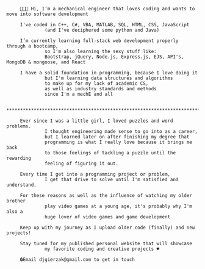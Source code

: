          👩🏻‍💻 Hi, I’m a mechanical engineer that loves coding and wants to move into software development

         I've coded in C++, C#, VBA, MATLAB, SQL, HTML, CSS, JavaScript 
                  (and I've deciphered some python and Java)

         I’m currently learning full-stack web development properly through a bootcamp, 
                  so I'm also learning the sexy stuff like:
                  Bootstrap, jQuery, Node.js, Express.js, EJS, API's, MongoDB & mongoose, and React
                  
         I have a solid foundation in programming, because I love doing it
                  but I'm learning data structures and algorithms
                  to make up for my lack of academic CS,
                  as well as industry standards and methods
                  since I'm a mechE and all
                  
         **************************************************************************

         Ever since I was a little girl, I loved puzzles and word problems. 
                  I thought engineering made sense to go into as a career, 
                  but I learned later on after finishing my degree that 
                  programming is what I really love because it brings me back
                  to those feelings of tackling a puzzle until the rewarding
                  feeling of figuring it out.

         Every time I get into a programming project or problem,
                  I get that drive to solve until I'm satisfied and understand.
                  
         For these reasons as well as the influence of watching my older brother
                  play video games at a young age, it's probably why I'm also a
                  huge lover of video games and game development

         Keep up with my journey as I upload older code (finally) and new projects!
         
         Stay tuned for my published personal website that will showcase 
                  my favorite coding and creative projects ♥️

         �Email djgierzak@gmail.com to get in touch

<!---
multitalented/multitalented is a ✨ special ✨ repository because its `README.md` (this file) appears on your GitHub profile.
You can click the Preview link to take a look at your changes.
--->
